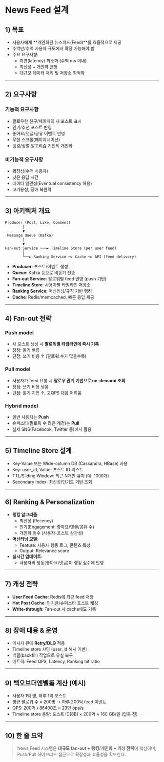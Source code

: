 # News Feed 설계
## 1) 목표
- 사용자에게 **개인화된 뉴스피드(Feed)**를 효율적으로 제공
- 수백만/수억 사용자 규모에서 확장 가능해야 함
- 주요 요구사항:
  - 지연(latency) 최소화 (수백 ms 이내)
  - 최신성 + 개인화 균형
  - 대규모 데이터 처리 및 저장소 최적화

---

## 2) 요구사항

### 기능적 요구사항
- 팔로우한 친구/페이지의 새 포스트 표시
- 인기/추천 포스트 반영
- 좋아요/댓글/공유 이벤트 반영
- 무한 스크롤(페이지네이션)
- 랭킹/정렬 알고리즘 기반의 개인화

### 비기능적 요구사항
- 확장성(수억 사용자)
- 낮은 응답 시간
- 데이터 일관성(Eventual consistency 허용)
- 고가용성, 장애 복원력

---

## 3) 아키텍처 개요

```
Producer (Post, Like, Comment)
        │
        ▼
 Message Queue (Kafka)
        │
        ▼
Fan-out Service ───► Timeline Store (per user feed)
        │
        └──► Ranking Service ─► Cache ─► API (Feed delivery)
```

- **Producer**: 포스트/이벤트 생성
- **Queue**: Kafka 등으로 비동기 전송
- **Fan-out Service**: 팔로워별 feed 반영 (push 기반)
- **Timeline Store**: 사용자별 타임라인 저장소
- **Ranking Service**: 머신러닝/규칙 기반 랭킹
- **Cache**: Redis/memcached, 빠른 응답 제공

---

## 4) Fan-out 전략

### Push model
- 새 포스트 생성 시 **팔로워별 타임라인에 즉시 기록**
- 장점: 읽기 빠름
- 단점: 쓰기 비용 ↑ (팔로워 수가 많을수록)

### Pull model
- 사용자가 feed 요청 시 **팔로우 관계 기반으로 on-demand 조회**
- 장점: 쓰기 비용 낮음
- 단점: 읽기 지연 ↑, 고QPS 대응 어려움

### Hybrid model
- 일반 사용자는 **Push**
- 슈퍼스타(팔로워 수 많은 계정)는 **Pull**
- 실제 SNS(Facebook, Twitter 등)에서 활용

---

## 5) Timeline Store 설계
- Key-Value 또는 Wide-column DB (Cassandra, HBase) 사용
- Key: user_id, Value: 포스트 ID 리스트
- TTL/Sliding Window: 최근 N개만 유지 (예: 1000개)
- Secondary Index: 최신성/인기도 기반 조회

---

## 6) Ranking & Personalization
- **랭킹 알고리즘**:
  - 최신성 (Recency)
  - 인기(Engagement: 좋아요/댓글/공유 수)
  - 개인화 점수 (사용자-포스트 상관성)
- **머신러닝 모델**:
  - Feature: 사용자 행동 로그, 콘텐츠 특성
  - Output: Relevance score
- **실시간 업데이트**:
  - 사용자의 행동(좋아요/댓글)이 랭킹 점수에 반영

---

## 7) 캐싱 전략
- **User Feed Cache**: Redis에 최근 feed 저장
- **Hot Post Cache**: 인기글/슈퍼스타 포스트 캐싱
- **Write-through**: Fan-out 시 cache에도 기록

---

## 8) 장애 대응 & 운영
- 메시지 큐에 **Retry/DLQ** 적용
- Timeline store 샤딩 (user_id 해시 기반)
- 백필(backfill) 작업으로 유실 복구
- 메트릭: Feed QPS, Latency, Ranking hit ratio

---

## 9) 백오브더엔벨롭 계산 (예시)
- 사용자 1억 명, 하루 1억 포스트
- 평균 팔로워 수 = 200명 → 하루 200억 feed 이벤트
- QPS: 200억 / 86400초 ≈ 23만 ops/s
- Timeline store 용량: 포스트 ID(8B) × 200억 ≈ 160 GB/일 (압축 전)

---

## 10) 한 줄 요약
> News Feed 시스템은 **대규모 fan-out + 랭킹/개인화 + 캐싱 전략**이 핵심이며,  
> Push/Pull 하이브리드 접근으로 확장성과 효율성을 확보한다.
